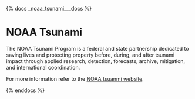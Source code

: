 {% docs _noaa_tsunami___docs %}

# NOAA Tsunami

The NOAA Tsunami Program is a federal and state partnership dedicated to saving lives and protecting property before, during, and after tsunami impact through applied research, detection, forecasts, archive, mitigation, and international coordination. 

For more information refer to the [NOAA tsuanmi website](https://www.tsunami.noaa.gov/).

{% enddocs %}